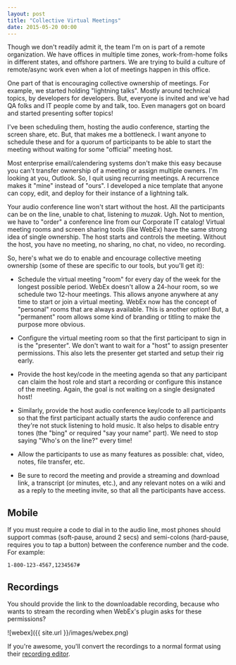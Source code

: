 ```yaml
---
layout: post
title: "Collective Virtual Meetings"
date: 2015-05-20 00:00
---
```


Though we don't readily admit it, the team I'm on is part of a remote organization. We have offices in multiple time zones, work-from-home folks in different states, and offshore partners. We are trying to build a culture of remote/async work even when a lot of meetings happen in this office.

One part of that is encouraging collective ownership of meetings. For example, we started holding "lightning talks". Mostly around technical topics, by developers for developers. But, everyone is invited and we've had QA folks and IT people come by and talk, too. Even managers got on board and started presenting softer topics!

I've been scheduling them, hosting the audio conference, starting the screen share, etc. But, that makes me a bottleneck. I want anyone to schedule these and for a quorum of participants to be able to start the meeting without waiting for some "official" meeting host.

Most enterprise email/calendering systems don't make this easy because you can't transfer ownership of a meeting or assign multiple owners. I'm looking at you, Outlook. So, I quit using recurring meetings. A recurrence makes it "mine" instead of "ours". I developed a nice template that anyone can copy, edit, and deploy for their instance of a lightning talk.

Your audio conference line won't start without the host. All the participants can be on the line, unable to chat, listening to _muzak_. Ugh. Not to mention, we have to "order" a conference line from our Corporate IT catalog! Virtual meeting rooms and screen sharing tools (like WebEx) have the same strong idea of single ownership. The host starts and controls the meeting. Without the host, you have no meeting, no sharing, no chat, no video, no recording.

So, here's what we do to enable and encourage collective meeting ownership (some of these are specific to our tools, but you'll get it):

 * Schedule the virtual meeting "room" for every day of the week for the longest possible period. WebEx doesn't allow a 24-hour room, so we schedule two 12-hour meetings. This allows anyone anywhere at any time to start or join a virtual meeting. WebEx now has the concept of "personal" rooms that are always available. This is another option! But, a "permanent" room allows some kind of branding or titling to make the purpose more obvious.

 * Configure the virtual meeting room so that the first participant to sign in is the "presenter". We don't want to wait for a "host" to assign presenter permissions. This also lets the presenter get started and setup their rig early.

 * Provide the host key/code in the meeting agenda so that any participant can claim the host role and start a recording or configure this instance of the meeting. Again, the goal is not waiting on a single designated host!

 * Similarly, provide the host audio conference key/code to all participants so that the first participant actually starts the audio conference and they're not stuck listening to hold music. It also helps to disable entry tones (the "bing" or required "say your name" part). We need to stop saying "Who's on the line?" every time!

 * Allow the participants to use as many features as possible: chat, video, notes, file transfer, etc.

 * Be sure to record the meeting and provide a streaming and download link, a transcript (or minutes, etc.), and any relevant notes on a wiki and as a reply to the meeting invite, so that all the participants have access.

## Mobile

If you must require a code to dial in to the audio line, most phones should support commas (soft-pause, around 2 secs) and semi-colons (hard-pause, requires you to tap a button) between the conference number and the code. For example:

```
1-800-123-4567,1234567#
```

## Recordings

You should provide the link to the downloadable recording, because who wants to stream the recording when WebEx's plugin asks for these permissions?

![webex]({{ site.url }}/images/webex.png)

If you're awesome, you'll convert the recordings to a normal format using their [recording editor](https://chocolatey.org/packages/webexeditor).

